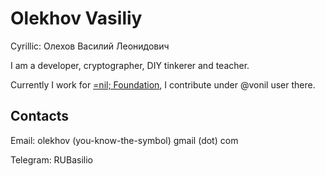 # Olekhov Vasiliy

Cyrillic: Олехов Василий Леонидович

I am a developer, cryptographer, DIY tinkerer and teacher.

Currently I work for [=nil; Foundation](https://nil.foundation), I
contribute under @vonil user there.

## Contacts

Email: olekhov (you-know-the-symbol) gmail (dot) com

Telegram: RUBasilio

